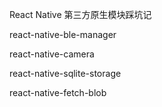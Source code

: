 React Native 第三方原生模块踩坑记

react-native-ble-manager

react-native-camera

react-native-sqlite-storage

react-native-fetch-blob